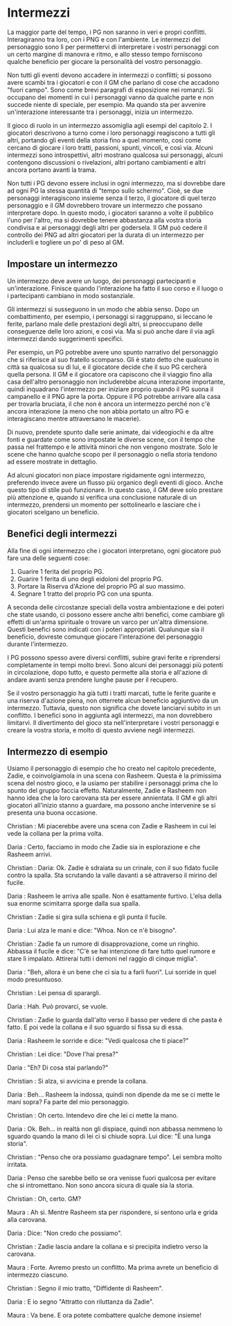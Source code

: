 # Intermezzi
La maggior parte del tempo, i PG non saranno in veri e propri conflitti. Interagiranno tra loro, con i PNG e con l'ambiente. Le intermezzi del personaggio sono lì per permettervi di interpretare i vostri personaggi con un certo margine di manovra e ritmo, e allo stesso tempo forniscono qualche beneficio per giocare la personalità del vostro personaggio.

Non tutti gli eventi devono accadere in intermezzi o conflitti; si possono avere scambi tra i giocatori e con il GM che parlano di cose che accadono "fuori campo". Sono come brevi paragrafi di esposizione nei romanzi. Si occupano dei momenti in cui i personaggi vanno da qualche parte e non succede niente di speciale, per esempio. Ma quando sta per avvenire un'interazione interessante tra i personaggi, inizia un intermezzo.

Il gioco di ruolo in un intermezzo assomiglia agli esempi del capitolo 2. I giocatori descrivono a turno come i loro personaggi reagiscono a tutti gli altri, portando gli eventi della storia fino a quel momento, così come cercano di giocare i loro tratti, passioni, spunti, vincoli, e così via. Alcuni intermezzi sono introspettivi, altri mostrano qualcosa sui personaggi, alcuni contengono discussioni o rivelazioni, altri portano cambiamenti e altri ancora portano avanti la trama.

Non tutti i PG devono essere inclusi in ogni intermezzo, ma si dovrebbe dare ad ogni PG la stessa quantità di "tempo sullo schermo". Cioè, se due personaggi interagiscono insieme senza il terzo, il giocatore di quel terzo personaggio e il GM dovrebbero trovare un intermezzo che possano interpretare dopo. In questo modo, i giocatori saranno a volte il pubblico l'uno per l'altro, ma si dovrebbe tenere abbastanza alla vostra storia condivisa e ai personaggi degli altri per godersela. Il GM può cedere il controllo dei PNG ad altri giocatori per la durata di un intermezzo per includerli e togliere un po' di peso al GM.

## Impostare un intermezzo
Un intermezzo deve avere un luogo, dei personaggi partecipanti e un'interazione. Finisce quando l'interazione ha fatto il suo corso e il luogo o i partecipanti cambiano in modo sostanziale.

Gli intermezzi si susseguono in un modo che abbia senso. Dopo un combattimento, per esempio, i personaggi si raggruppano, si leccano le ferite, parlano male delle prestazioni degli altri, si preoccupano delle conseguenze delle loro azioni, e così via. Ma si può anche dare il via agli intermezzi dando suggerimenti specifici.

Per esempio, un PG potrebbe avere uno spunto narrativo del personaggio che si riferisce al suo fratello scomparso. Gli è stato detto che qualcuno in città sa qualcosa su di lui, e il giocatore decide che il suo PG cercherà quella persona. Il GM e il giocatore ora capiscono che il viaggio fino alla casa dell'altro personaggio non includerebbe alcuna interazione importante, quindi inquadrano l'intermezzo per iniziare proprio quando il PG suona il campanello e il PNG apre la porta. Oppure il PG potrebbe arrivare alla casa per trovarla bruciata, il che non è ancora un intermezzo perché non c'è ancora interazione (a meno che non abbia portato un altro PG e interagiscano mentre attraversano le macerie). 

Di nuovo, prendete spunto dalle serie animate, dai videogiochi e da altre fonti e guardate come sono impostate le diverse scene, con il tempo che passa nel frattempo e le attività minori che non vengono mostrate. Solo le scene che hanno qualche scopo per il personaggio o nella storia tendono ad essere mostrate in dettaglio.

Ad alcuni giocatori non piace impostare rigidamente ogni intermezzo, preferendo invece avere un flusso più organico degli eventi di gioco. Anche questo tipo di stile può funzionare. In questo caso, il GM deve solo prestare più attenzione e, quando si verifica una conclusione naturale di un intermezzo, prendersi un momento per sottolinearlo e lasciare che i giocatori scelgano un beneficio.

## Benefici degli intermezzi
Alla fine di ogni intermezzo che i giocatori interpretano, ogni giocatore può fare una delle seguenti cose:

1.	Guarire 1 ferita del proprio PG.
2.	Guarire 1 ferita di uno degli eidoloni del proprio PG.
3.	Portare la Riserva d'Azione del proprio PG al suo massimo.
4.	Segnare 1 tratto del proprio PG con una spunta.

A seconda delle circostanze speciali della vostra ambientazione e dei poteri che state usando, ci possono essere anche altri benefici, come cambiare gli effetti di un'arma spirituale o trovare un varco per un'altra dimensione. Questi benefici sono indicati con i poteri appropriati. Qualunque sia il beneficio, dovreste comunque giocare l'interazione del personaggio durante l'intermezzo.

I PG possono spesso avere diversi conflitti, subire gravi ferite e riprendersi completamente in tempi molto brevi. Sono alcuni dei personaggi più potenti in circolazione, dopo tutto, e questo permette alla storia e all'azione di andare avanti senza prendere lunghe pause per il recupero.

Se il vostro personaggio ha già tutti i tratti marcati, tutte le ferite guarite e una riserva d'azione piena, non otterrete alcun beneficio aggiuntivo da un intermezzo. Tuttavia, questo non significa che dovete lanciarvi subito in un conflitto. I benefici sono in aggiunta agli intermezzi, ma non dovrebbero limitarvi. Il divertimento del gioco sta nell'interpretare i vostri personaggi e creare la vostra storia, e molto di questo avviene negli intermezzi.

## Intermezzo di esempio
Usiamo il personaggio di esempio che ho creato nel capitolo precedente, Zadie, e coinvolgiamola in una scena con Rasheem. Questa è la primissima scena del nostro gioco, e la usiamo per stabilire i personaggi prima che lo spunto del gruppo faccia effetto. Naturalmente, Zadie e Rasheem non hanno idea che la loro carovana sta per essere annientata. Il GM e gli altri giocatori all'inizio stanno a guardare, ma possono anche intervenire se si presenta una buona occasione.

<div class="dialogo" markdown="1">

Christian 
:  Mi piacerebbe avere una scena con Zadie e Rasheem in cui lei vede la collana per la prima volta.

Daria 
:  Certo, facciamo in modo che Zadie sia in esplorazione e che Rasheem arrivi.
 
Christian 
:  Daria: Ok. Zadie è sdraiata su un crinale, con il suo fidato fucile contro la spalla. Sta scrutando la valle davanti a sé attraverso il mirino del fucile.

Daria 
:  Rasheem le arriva alle spalle.  Non è esattamente furtivo. L'elsa della sua enorme scimitarra sporge dalla sua spalla.

Christian 
:  Zadie si gira sulla schiena e gli punta il fucile.

Daria 
:  Lui alza le mani e dice: "Whoa. Non ce n'è bisogno".

Christian 
:  Zadie fa un rumore di disapprovazione, come un ringhio. Abbassa il fucile e dice: "C'è se hai intenzione di fare tutto quel rumore e stare lì impalato. Attirerai tutti i demoni nel raggio di cinque miglia".

Daria 
:  "Beh, allora è un bene che ci sia tu a farli fuori". Lui sorride in quel modo presuntuoso.

Christian 
:  Lei pensa di sparargli.

Daria 
:  Hah. Può provarci, se vuole.

Christian 
:  Zadie lo guarda dall'alto verso il basso per vedere di che pasta è fatto. E poi vede la collana e il suo sguardo si fissa su di essa.
 
Daria 
:  Rasheem le sorride e dice: "Vedi qualcosa che ti piace?"

Christian 
:  Lei dice: "Dove l'hai presa?"

Daria 
:  "Eh? Di cosa stai parlando?"

Christian 
:  Si alza, si avvicina e prende la collana.

Daria 
:  Beh... Rasheem la indossa, quindi non dipende da me se ci mette le mani sopra? Fa parte del mio personaggio.

Christian 
:  Oh certo. Intendevo dire che lei ci mette la mano.

Daria 
:  Ok. Beh... in realtà non gli dispiace, quindi non abbassa nemmeno lo sguardo quando la mano di lei ci si chiude sopra. Lui dice: "È una lunga storia".

Christian 
:  "Penso che ora possiamo guadagnare tempo". Lei sembra molto irritata.
 
Daria 
:  Penso che sarebbe bello se ora venisse fuori qualcosa per evitare che si intromettano. Non sono ancora sicura di quale sia la storia.
 
Christian 
:  Oh, certo. GM?

Maura 
:  Ah sì. Mentre Rasheem sta per rispondere, si sentono urla e grida alla carovana.

Daria 
:  Dice: "Non credo che possiamo".

Christian
:  Zadie lascia andare la collana e si precipita indietro verso la carovana.

Maura 
:  Forte. Avremo presto un conflitto. Ma prima avrete un beneficio di intermezzo ciascuno.

Christian 
:  Segno il mio tratto, "Diffidente di Rasheem".

Daria 
:  E io segno "Attratto con riluttanza da Zadie".

Maura 
:  Va bene. E ora potete combattere qualche demone insieme!

</div>